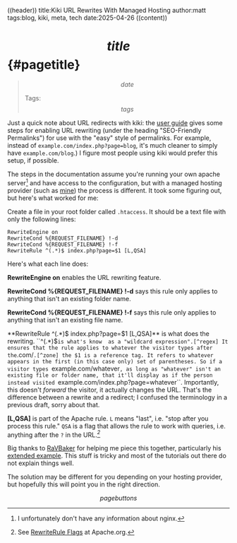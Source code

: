 ((header))
title:Kiki URL Rewrites With Managed Hosting
author:matt
tags:blog, kiki, meta, tech
date:2025-04-26
((content))
# $$title$$ {#pagetitle}

>$$date$$
>
>Tags: $$tags$$

Just a quick note about URL redirects with kiki: the [user guide](https://tomodashi.com/kikidemo/help/user_guide) gives some steps for enabling URL rewriting (under the heading "SEO-Friendly Permalinks") for use with the "easy" style of permalinks. For example, instead of ``example.com/index.php?page=blog``, it's much cleaner to simply have ``example.com/blog``.) I figure most people using kiki would prefer this setup, if possible.

The steps in the documentation assume you're running your own apache server[^nginx] and have access to the configuration, but with a managed hosting provider (such as [mine](https://nearlyfreespeech.net)) the process is different. It took some figuring out, but here's what worked for me:

Create a file in your root folder called ``.htaccess``. It should be a text file with only the following lines:

```
RewriteEngine on
RewriteCond %{REQUEST_FILENAME} !-d
RewriteCond %{REQUEST_FILENAME} !-f
RewriteRule ^(.*)$ index.php?page=$1 [L,QSA]
```

Here's what each line does:

**RewriteEngine on** enables the URL rewriting feature.

**RewriteCond %{REQUEST_FILENAME} !-d** says this rule only applies to anything that isn't an existing folder name.

**RewriteCond %{REQUEST_FILENAME} !-f** says this rule only applies to anything that isn't an existing file name.

**RewriteRule ^(.*)$ index.php?page=$1 [L,QSA]** is what does the rewriting. ``^(.*)$`` is what's know 
as a "wildcard expression".[^regex] It ensures that the rule applies to whatever the visitor types after the ``.com/``.[^zone] the $1 is a reference tag. It refers to whatever appears in the first (in this case only) set of parentheses. So if a visitor types ``example.com/whatever``, as long as "whatever" isn't an existing file or folder name, that it'll display as if the person instead visited ``example.com/index.php?page=whatever``. Importantly, this doesn't *forward* the visitor, it actually changes the URL. That's the difference between a rewrite and a redirect; I confused the terminology in a previous draft, sorry about that.

**[L,QSA]** is part of the Apache rule. ``L`` means "last", i.e. "stop after you process this rule." ``QSA`` is a flag that allows the rule to work with queries, i.e. anything after the ``?`` in the URL.*[^rewrite]*

Big thanks to [RaVBaker](https://gist.github.com/RaVbaker/2254618) for helping me piece this together, particularly his [extended example](https://gist.github.com/RaVbaker/2254618#extended-example). This stuff is tricky and most of the tutorials out there do not explain things well.

The solution may be different for you depending on your hosting provider, but hopefully this will point you in the right direction.

$$pagebuttons$$

[^nginx]: I unfortunately don't have any information about nginx.

[^regex]: To get even more into the weeds: the ``^`` means "the beginning of the line". The ``$`` means "the end of the line". The ``.`` means "any letter, number or symbol". The ``*`` means "I'll keep looking for the previous thing until you tell me to stop". Putting the wildcard in parentheses like ``(.*)`` means you can refer to whatever is between them later in the expression with ``$1``. Regular expressions are [very powerful](https://xkcd.com/208/), but they can make your head spin a bit.

[^zone]: Or in my case of course, ``.zone/``

[^rewrite]: See [RewriteRule Flags](https://httpd.apache.org/docs/current/rewrite/flags.html) at Apache.org.